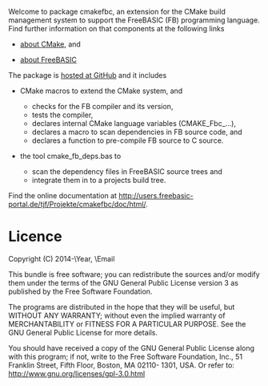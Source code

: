 Welcome to package cmakefbc, an extension for the CMake build
management system to support the FreeBASIC (FB) programming language.
Find further information on that components at the following links

- [about CMake](http://www.cmake.org), and

- [about FreeBASIC](http://www.freebasic.net)

The package is [hosted at GitHub](https://github.com/DTJF/cmakefbc) and
it includes

- CMake macros to extend the CMake system, and
  - checks for the FB compiler and its version,
  - tests the compiler,
  - declares internal CMake language variables (CMAKE_Fbc_...),
  - declares a macro to scan dependencies in FB source code, and
  - declares a function to pre-compile FB source to C source.

- the tool cmake_fb_deps.bas to
  - scan the dependency files in FreeBASIC source trees and
  - integrate them in to a projects build tree.

Find the online documentation at
http://users.freebasic-portal.de/tjf/Projekte/cmakefbc/doc/html/.


Licence
=======

Copyright (C) 2014-\Year, \Email

This bundle is free software; you can redistribute the sources and/or
modify them under the terms of the GNU General Public License version 3
as published by the Free Software Foundation.

The programs are distributed in the hope that they will be useful, but
WITHOUT ANY WARRANTY; without even the implied warranty of
MERCHANTABILITY or FITNESS FOR A PARTICULAR PURPOSE. See the GNU
General Public License for more details.

You should have received a copy of the GNU General Public License along
with this program; if not, write to the Free Software Foundation, Inc.,
51 Franklin Street, Fifth Floor, Boston, MA 02110- 1301, USA. Or refer
to: http://www.gnu.org/licenses/gpl-3.0.html
